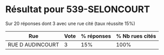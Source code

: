 # Résultat pour 539-SELONCOURT

Sur 20 réponses dont 3 avec une rue cité (taux réussite 15%)

| Rue | Vote | % réponses | % Nb rues cités|
|-----|------|------------|----------------|
| RUE D AUDINCOURT | 3 | 15% | 100%|
